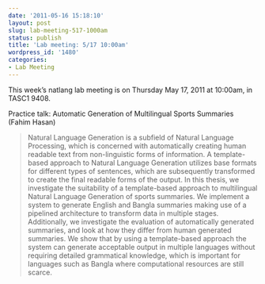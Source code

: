 ```yaml
---
date: '2011-05-16 15:18:10'
layout: post
slug: lab-meeting-517-1000am
status: publish
title: 'Lab meeting: 5/17 10:00am'
wordpress_id: '1480'
categories:
- Lab Meeting
---
```


This week’s natlang lab meeting is on Thursday May 17, 2011 at 10:00am, in TASC1 9408.

Practice talk: Automatic Generation of Multilingual Sports Summaries (Fahim Hasan)


> Natural Language Generation is a subfield of Natural Language Processing,
which is concerned with automatically creating human readable text from
non-linguistic forms of information. A template-based approach to Natural
Language Generation utilizes base formats for different types of sentences,
which are subsequently transformed to create the final readable forms of the
output. In this thesis, we investigate the suitability of a template-based
approach to multilingual Natural Language Generation of sports summaries. We
implement a system to generate English and Bangla summaries making use of a
pipelined architecture to transform data in multiple stages. Additionally,
we investigate the evaluation of automatically generated summaries, and look
at how they differ from human generated summaries. We show that by using a
template-based approach the system can generate acceptable output in
multiple languages without requiring detailed grammatical knowledge, which
is important for languages such as Bangla where computational resources are
still scarce.




